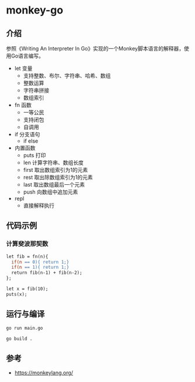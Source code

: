 # monkey-go

## 介绍

参照《Writing An Interpreter In Go》实现的一个Monkey脚本语言的解释器，使用Go语言编写。

- let 变量
    - 支持整数、布尔、字符串、哈希、数组
    - 整数运算
    - 字符串拼接
    - 数组索引
- fn 函数
    - 一等公民
    - 支持闭包
    - 自调用
- if 分支语句
    - if else
- 内置函数
    - puts 打印
    - len 计算字符串、数组长度
    - first 取出数组索引为1的元素
    - rest 取出除数组索引为1的元素
    - last 取出数组最后一个元素
    - push 向数组中追加元素
- repl
    - 直接解释执行

## 代码示例

### 计算斐波那契数

```mk
let fib = fn(n){
  if(n == 0){ return 1;}
  if(n == 1){ return 1;}
  return fib(n-1) + fib(n-2);
};

let x = fib(10);
puts(x);
```

## 运行与编译

```bash
go run main.go
```

```bash
go build .
```

## 参考

- https://monkeylang.org/
